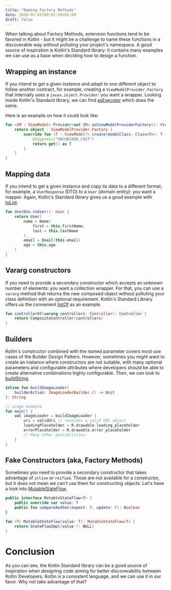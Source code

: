```yaml
---
title: "Naming Factory Methods"
date: 2020-02-01T09:02:50+01:00
draft: false
---
```


When talking about Factory Methods, extension functions tend to be favored in Kotlin - but it might be a challenge to name these functions in a discoverable way without polluting your project's namespace. A good source of inspiration is Kotlin's Standard library: it contains many examples we can use as a base when deciding how to design a function.

## Wrapping an instance

If you intend to get a given instance and adapt to one different object to follow another contract, for example, creating a `ViewModelProvider.Factory` that internally uses a `javax.inject.Provider`: you want a wrapper. Looking inside Kotlin's Standard library, we can find [asExecutor](https://kotlin.github.io/kotlinx.coroutines/kotlinx-coroutines-core/kotlinx.coroutines/as-executor.html) which does the same.

Here is an example on how it could look like:
```kotlin
fun <VM : ViewModel> Provider<out VM>.asViewModelProviderFactory(): ViewModelProvider.Factory {
    return object : ViewModelProvider.Factory {
        override fun <T : ViewModel?> create(modelClass: Class<T>): T {
            @Suppress("UNCHECKED_CAST")
            return get() as T
        }
    }
}
```

## Mapping data

If you intend to get a given instance and copy its data to a different format, for example, a `UserResponse` (DTO) to a `User` (domain entity): you want a mapper. Again, Kotlin's Standard library gives us a good example with [toList](https://kotlinlang.org/api/latest/jvm/stdlib/kotlin.collections/to-list.html?_ga=2.130355144.672183661.1577982073-802284527.1577800392).

```kotlin
fun UserDto.toUser(): User {
    return User(
        name = Name(
            first = this.firstName,
            last = this.lastName
        ),
        email = Email(this.email)
        age = this.age
    )
}
```

## Vararg constructors

If you need to provide a secondary constructor which accepts an unknown number of elements: you want a collection wrapper. For that, you can use a `vararg` method that returns the new composed object without polluting your class definition with an optional requirement. Kotlin's Standard Library offers us the convenient [listOf](https://kotlinlang.org/api/latest/jvm/stdlib/kotlin.collections/list-of.html?_ga=2.139095028.672183661.1577982073-802284527.1577800392) as an example.

```kotlin
fun controllerOf(vararg controllers: Controller): Controller {
    return CompositeController(controllers)
}
```

## Builders

Kotlin's constructor combined with the named parameter covers most use cases of the Builder Design Pattern. However, sometimes you might want to create an instance where constructors are not suitable, with many optional parameters and configurable attributes where developers should be able to create alternative combinations highly configurable. Then, we can look to [buildString](https://kotlinlang.org/api/latest/jvm/stdlib/kotlin.text/build-string.html).

```kotlin
inline fun buildImageLoader(
    builderAction: ImageLoaderBuilder.() -> Unit
): String

// usage example
fun main() {
    val imageLoader = buildImageLoader {
        uri = validUri // receives a valid URI object
        loadingPlaceholder = R.drawable.loading_placeholder
        errorPlaceholder = R.drawable.error_placeholder
        // Many other possibilities.
    }
}
```

## Fake Constructors (aka, Factory Methods)

Sometimes you need to provide a secondary constructor that takes advantage of `inline` or `reified`. Those are not available for a constructor, but it does not mean we can't use them for constructing objects. Let's have a look into [MutableStateFlow](https://github.com/Kotlin/kotlinx.coroutines/blob/master/kotlinx-coroutines-core/common/src/flow/StateFlow.kt#L187).

```kotlin
public interface MutableStateFlow<T> {
    public override var value: T
    public fun compareAndSet(expect: T, update: T): Boolean
}

fun <T> MutableStateFlow(value: T): MutableStateFlow<T> {
    return StateFlowImpl(value ?: NULL)
}
```

# Conclusion

As you can see, the Kotlin Standard library can be a good source of inspiration when designing code aiming for better discoverability between Kotlin Developers. Kotlin is a consistent language, and we can use it in our favor. Why not take advantage of that?
